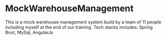 # MockWarehouseManagement
This is a mock warehouse management system build by a team of 11 people including myself at the end of our training.
Tech stacks includes: Spring Boot, MySql, AngularJs
